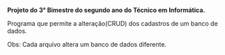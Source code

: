 **Projeto do 3° Bimestre do segundo ano do Técnico em Informática.**

Programa que permite a alteração(CRUD) dos cadastros de um banco de dados.

Obs: Cada arquivo altera um banco de dados diferente.
